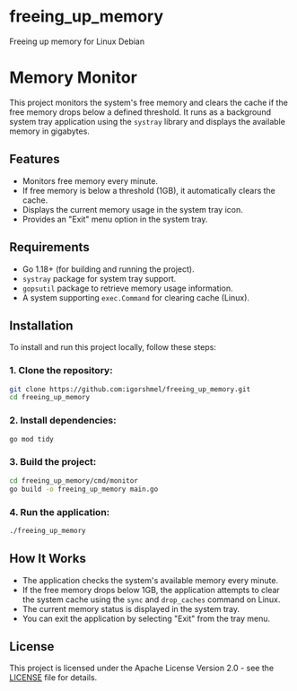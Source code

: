# freeing_up_memory
Freeing up memory for Linux Debian

# Memory Monitor

This project monitors the system's free memory and clears the cache if the free memory drops below a defined threshold. It runs as a background system tray application using the `systray` library and displays the available memory in gigabytes.

## Features

- Monitors free memory every minute.
- If free memory is below a threshold (1GB), it automatically clears the cache.
- Displays the current memory usage in the system tray icon.
- Provides an "Exit" menu option in the system tray.

## Requirements

- Go 1.18+ (for building and running the project).
- `systray` package for system tray support.
- `gopsutil` package to retrieve memory usage information.
- A system supporting `exec.Command` for clearing cache (Linux).

## Installation

To install and run this project locally, follow these steps:

### 1. Clone the repository:

```bash
git clone https://github.com:igorshmel/freeing_up_memory.git
cd freeing_up_memory
```

### 2. Install dependencies:

```bash
go mod tidy
```

### 3. Build the project:

```bash
cd freeing_up_memory/cmd/monitor
go build -o freeing_up_memory main.go
```

### 4. Run the application:

```bash
./freeing_up_memory
```

## How It Works

- The application checks the system's available memory every minute.
- If the free memory drops below 1GB, the application attempts to clear the system cache using the `sync` and `drop_caches` command on Linux.
- The current memory status is displayed in the system tray.
- You can exit the application by selecting "Exit" from the tray menu.

## License

This project is licensed under the  Apache License Version 2.0 - see the [LICENSE](LICENSE) file for details.
